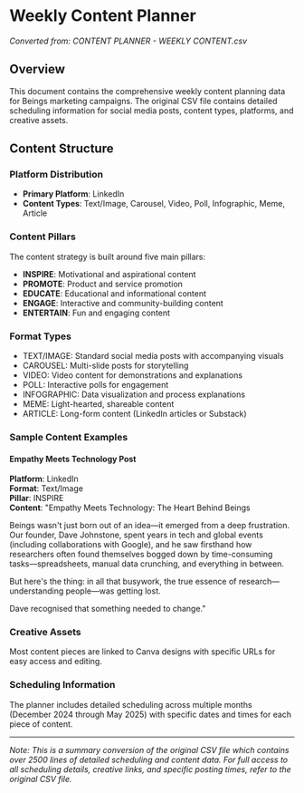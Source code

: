 # Weekly Content Planner

*Converted from: CONTENT PLANNER - WEEKLY CONTENT.csv*

## Overview
This document contains the comprehensive weekly content planning data for Beings marketing campaigns. The original CSV file contains detailed scheduling information for social media posts, content types, platforms, and creative assets.

## Content Structure

### Platform Distribution
- **Primary Platform**: LinkedIn
- **Content Types**: Text/Image, Carousel, Video, Poll, Infographic, Meme, Article

### Content Pillars
The content strategy is built around five main pillars:
- **INSPIRE**: Motivational and aspirational content
- **PROMOTE**: Product and service promotion
- **EDUCATE**: Educational and informational content  
- **ENGAGE**: Interactive and community-building content
- **ENTERTAIN**: Fun and engaging content

### Format Types
- TEXT/IMAGE: Standard social media posts with accompanying visuals
- CAROUSEL: Multi-slide posts for storytelling
- VIDEO: Video content for demonstrations and explanations
- POLL: Interactive polls for engagement
- INFOGRAPHIC: Data visualization and process explanations
- MEME: Light-hearted, shareable content
- ARTICLE: Long-form content (LinkedIn articles or Substack)

### Sample Content Examples

#### Empathy Meets Technology Post
**Platform**: LinkedIn  
**Format**: Text/Image  
**Pillar**: INSPIRE  
**Content**: "Empathy Meets Technology: The Heart Behind Beings

Beings wasn't just born out of an idea—it emerged from a deep frustration. Our founder, Dave Johnstone, spent years in tech and global events (including collaborations with Google), and he saw firsthand how researchers often found themselves bogged down by time-consuming tasks—spreadsheets, manual data crunching, and everything in between.

But here's the thing: in all that busywork, the true essence of research—understanding people—was getting lost.

Dave recognised that something needed to change."

### Creative Assets
Most content pieces are linked to Canva designs with specific URLs for easy access and editing.

### Scheduling Information
The planner includes detailed scheduling across multiple months (December 2024 through May 2025) with specific dates and times for each piece of content.

---

*Note: This is a summary conversion of the original CSV file which contains over 2500 lines of detailed scheduling and content data. For full access to all scheduling details, creative links, and specific posting times, refer to the original CSV file.*
